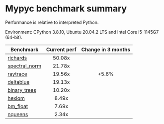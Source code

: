 # Mypyc benchmark summary

Performance is relative to interpreted Python.

Environment: CPython 3.8.10, Ubuntu 20.04.2 LTS and Intel Core i5-1145G7 (64-bit).

| Benchmark | Current perf | Change in 3 months |
| --- | :---: | :---: |
| [richards](benchmarks/richards.md) | 50.08x |  |
| [spectral_norm](benchmarks/spectral_norm.md) | 21.78x |  |
| [raytrace](benchmarks/raytrace.md) | 19.56x | +5.6% |
| [deltablue](benchmarks/deltablue.md) | 19.13x |  |
| [binary_trees](benchmarks/binary_trees.md) | 10.20x |  |
| [hexiom](benchmarks/hexiom.md) | 8.49x |  |
| [bm_float](benchmarks/bm_float.md) | 7.69x |  |
| [nqueens](benchmarks/nqueens.md) | 2.34x |  |
